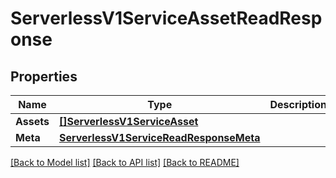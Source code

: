 # ServerlessV1ServiceAssetReadResponse

## Properties

Name | Type | Description | Notes
------------ | ------------- | ------------- | -------------
**Assets** | [**[]ServerlessV1ServiceAsset**](serverless.v1.service.asset.md) |  | [optional] 
**Meta** | [**ServerlessV1ServiceReadResponseMeta**](serverless_v1_serviceReadResponse_meta.md) |  | [optional] 

[[Back to Model list]](../README.md#documentation-for-models) [[Back to API list]](../README.md#documentation-for-api-endpoints) [[Back to README]](../README.md)


